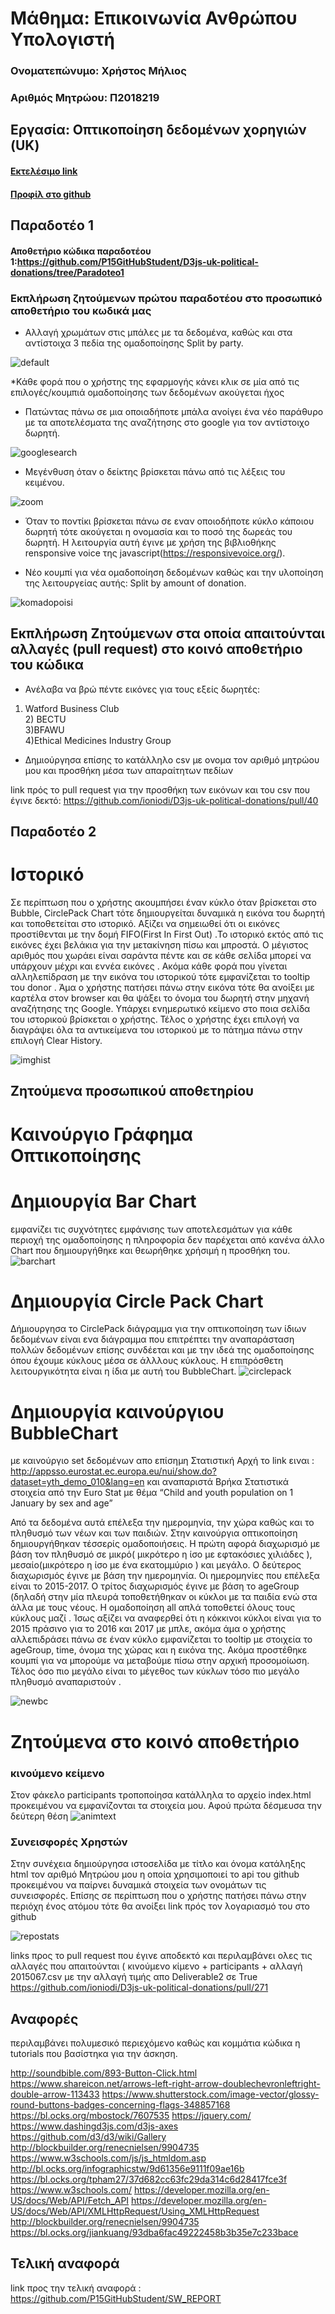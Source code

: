 # Μάθημα: Επικοινωνία Ανθρώπου Υπολογιστή

### Ονοματεπώνυμο: Χρήστος Μήλιος
### Αριθμός Μητρώου: Π2018219

## Εργασία: Οπτικοποίηση δεδομένων χορηγιών (UK)

#### [Εκτελέσιμο link](https://p15githubstudent.github.io/D3js-uk-political-donations/ '[Εκτελέσιμο link')
#### [Προφίλ στο github](https://github.com/p18mili1 'Προφίλ στο github')

## Παραδοτέο 1

#### Αποθετήριο κώδικα παραδοτέου 1:https://github.com/P15GitHubStudent/D3js-uk-political-donations/tree/Paradoteo1

### Εκπλήρωση ζητούμενων πρώτου παραδοτέου στο προσωπικό αποθετήριο του κωδικά μας

* Αλλαγή χρωμάτων στις μπάλες με τα δεδομένα, καθώς και στα αντίστοιχα 3 πεδία της ομαδοποίησης Split by party.

![default](https://user-images.githubusercontent.com/22703561/36978016-d0188d94-208b-11e8-8781-5d541fa0ae46.PNG)

*Κάθε φορά που ο χρήστης της εφαρμογής κάνει κλικ σε μία από τις επιλογές/κουμπιά ομαδοποίησης των δεδομένων ακούγεται ήχος 

* Πατώντας πάνω σε μια οποιαδήποτε μπάλα ανοίγει ένα νέο παράθυρο με τα αποτελέσματα της αναζήτησης στο google για τον αντίστοιχο δωρητή.

![googlesearch](https://user-images.githubusercontent.com/22703561/36980536-3c575d08-2093-11e8-8d9a-5ac0b87a8b5a.gif)

* Μεγένθυση όταν ο δείκτης βρίσκεται πάνω από τις λέξεις του κειμένου.

![zoom](https://user-images.githubusercontent.com/22703561/36979657-d5f234e0-2090-11e8-81f9-345f08321da7.gif)


* Όταν το ποντίκι βρίσκεται πάνω σε εναν οποιοδήποτε κύκλο κάποιου δωρητή τότε ακούγεται η ονομασία και το ποσό της δωρεάς του δωρητή. Η λειτουργία αυτή 
έγινε με χρήση της βιβλιοθήκης rensponsive voice της javascript(https://responsivevoice.org/).

* Νέο κουμπί για νέα ομαδοποίηση δεδομένων καθώς και την υλοποίηση της λειτουργείας αυτής: Split by amount of donation.

![komadopoisi](https://user-images.githubusercontent.com/22703561/36981125-fb68eb0c-2094-11e8-80bb-5632dd4a9ab5.PNG)

## Εκπλήρωση Ζητούμενων στα οποία απαιτούνται αλλαγές (pull request) στο κοινό αποθετήριο του κώδικα

* Ανέλαβα να βρώ πέντε εικόνες για τους εξείς δωρητές:
1) Watford Business Club<br/>2) BECTU<br/>
3)BFAWU<br/>
4)Ethical Medicines Industry Group<br/>

* Δημιούργησα επίσης το κατάλληλο csv με ονομα τον αριθμό μητρώου μου και προσθήκη μέσα των απαραίτητων πεδίων 

link πρός το pull request για την προσθήκη των εικόνων και του csv που έγινε δεκτό: https://github.com/ioniodi/D3js-uk-political-donations/pull/40

## Παραδοτέο 2

# Ιστορικό
Σε περίπτωση που ο χρήστης ακουμπήσει έναν κύκλο όταν βρίσκεται στο Bubble, CirclePack Chart  τότε δημιουργείται δυναμικά η εικόνα του δωρητή  και τοποθετείται στο ιστορικό. Αξίζει να σημειωθεί ότι οι εικόνες προστίθενται  με την δομή FIFO(First In First Out) .Το ιστορικό εκτός από τις  εικόνες έχει βελάκια για την μετακίνηση πίσω και μπροστά. Ο μέγιστος αριθμός που χωράει είναι σαράντα πέντε και σε κάθε σελίδα μπορεί να υπάρχουν μέχρι και εννέα εικόνες  . Ακόμα κάθε φορά που γίνεται αλληλεπίδραση με την εικόνα του ιστορικού τότε  εμφανίζεται το tooltip του donor . Άμα ο χρήστης πατήσει πάνω στην εικόνα τότε θα ανοίξει με καρτέλα στον browser και θα ψάξει το όνομα του δωρητή στην μηχανή αναζήτησης της Google.  Υπάρχει ενημερωτικό κείμενο στο ποια σελίδα του ιστορικού βρίσκεται ο χρήστης. Τέλος ο χρήστης έχει  επιλογή να διαγράψει όλα τα αντικείμενα του ιστορικού με το πάτημα πάνω στην επιλογή Clear History.

![imghist](https://user-images.githubusercontent.com/22703561/39803549-f9622a22-5379-11e8-8b8c-74d9b42e4f6e.gif)

## Ζητούμενα προσωπικού αποθετηρίου

# Καινούργιο Γράφημα Οπτικοποίησης


# Δημιουργία Bar Chart
 εμφανίζει τις συχνότητες εμφάνισης των αποτελεσμάτων για κάθε  περιοχή της ομαδοποίησης η πληροφορία δεν παρέχεται από κανένα άλλο Chart που δημιουργήθηκε και θεωρήθηκε χρήσιμή η προσθήκη του.
 ![barchart](https://user-images.githubusercontent.com/22703561/39803551-f9a9c008-5379-11e8-8f5d-4347d5ff8997.gif)

# Δημιουργία Circle Pack Chart
Δήμιουργησα το CirclePack διάγραμμα για την οπτικοποίηση των ίδιων δεδομένων είναι ενα διάγραμμα που επιτρέπτει την αναπαράσταση πολλών δεδομένων επίσης συνδέεται και με την ιδεά της ομαδοποίησης όπου έχουμε κύκλους μέσα σε άλλλους κύκλους. Η επιπρόσθετη λειτουργικότητα είναι η ίδια με αυτή του BubbleChart.
![circlepack](https://user-images.githubusercontent.com/22703561/39813027-85968bc4-5397-11e8-992d-988bbc3871d6.gif)


# Δημιουργία καινούργιου BubbleChart
με καινούργιο set δεδομένων απο επίσημη Στατιστική Αρχή το link ειναι :  http://appsso.eurostat.ec.europa.eu/nui/show.do?dataset=yth_demo_010&lang=en και αναπαριστά Βρήκα Στατιστικά στοιχεία από την Euro Stat με θέμα “Child and youth population on 1 January by sex and age”

Από τα δεδομένα αυτά επέλεξα την ημερομηνία, την χώρα καθώς και το πληθυσμό των νέων και των παιδιών. Στην καινούργια οπτικοποίηση  δημιουργήθηκαν τέσσερίς  ομαδοποιήσεις. Η πρώτη αφορά διαχωρισμό με βάση τον πληθυσμό σε μικρό(  μικρότερο η ίσο με εφτακόσιες χιλιάδες ), μεσαίο(μικρότερο η ίσο με ένα εκατομμύριο ) και μεγάλο. Ο δεύτερος διαχωρισμός έγινε με βάση την ημερομηνία. Οι ημερομηνίες που επέλεξα είναι το 2015-2017.
Ο τρίτος διαχωρισμός έγινε με βάση το ageGroup (δηλαδή στην μία πλευρά τοποθετήθηκαν οι κύκλοι με τα παιδία ενώ στα άλλα με τους νέους.  Η ομαδοποίηση all απλά τοποθετεί όλους τους κύκλους μαζί . Ίσως αξίζει να αναφερθεί ότι η κόκκινοι κύκλοι είναι για το 2015 πράσινο για το 2016 και 2017  με μπλε, ακόμα άμα ο χρήστης αλλεπιδράσει πάνω σε έναν κύκλο εμφανίζεται το tooltip με στοιχεία το ageGroup, time, όνομα της χώρας και η εικόνα της. Ακόμα προστέθηκε κουμπί για να μπορούμε να μεταβούμε πίσω στην αρχική προσομοίωση. Τέλος όσο πιο μεγάλο είναι το μέγεθος των κύκλων τόσο πιο μεγάλο πληθυσμό αναπαριστούν .

![newbc](https://user-images.githubusercontent.com/22703561/39821713-76697c6e-53b1-11e8-953f-7655dce98d3e.gif)



# Ζητούμενα στο κοινό αποθετήριο
### κινούμενο κείμενο
Στον φάκελο participants τροποποίησα κατάλληλα το αρχείο index.html προκειμένου να εμφανίζονται τα στοιχεία μου. Αφού πρώτα δέσμευσα την δεύτερη θέση
![animtext](https://user-images.githubusercontent.com/22703561/39804854-e104a71c-537d-11e8-9a13-5d96da3f890a.gif)

### Συνεισφορές Χρηστών

Στην συνέχεια δημιούργησα ιστοσελίδα με τίτλο και όνομα κατάληξης html τον αριθμό  Μητρώου μου  η οποία χρησιμοποιεί το api του github προκειμένου να παίρνει δυναμικά στοιχεία των ονομάτων τις συνεισφορές. Επίσης σε περίπτωση που ο χρήστης πατήσει πάνω στην περιόχη ένος 
ατόμου τότε θα ανοίξει link πρός τον λογαριασμό του στο github

![repostats](https://user-images.githubusercontent.com/22703561/39805226-eb5b9d50-537e-11e8-8aeb-a2a0f773ea88.gif)



links προς το pull request που έγινε αποδεκτό και περιλαμβάνει ολες τις αλλαγές που απαιτούνται ( κινούμενο  κίμενο + participants + αλλαγή 2015067.csv με την αλλαγή τιμής απο Deliverable2 σε True
https://github.com/ioniodi/D3js-uk-political-donations/pull/271



## Αναφορές 

περιλαμβάνει πολυμεσικό περιεχόμενο καθώς και κομμάτια κώδικα η tutorials που βασίστηκα για την άσκηση.

http://soundbible.com/893-Button-Click.html
https://www.shareicon.net/arrows-left-right-arrow-doublechevronleftright-double-arrow-113433 https://www.shutterstock.com/image-vector/glossy-round-buttons-badges-concerning-flags-348857168 https://bl.ocks.org/mbostock/7607535 https://jquery.com/ https://www.dashingd3js.com/d3js-axes
https://github.com/d3/d3/wiki/Gallery
http://blockbuilder.org/renecnielsen/9904735
https://www.w3schools.com/js/js_htmldom.asp http://bl.ocks.org/infographicstw/9d61356e9111f09ae16b https://bl.ocks.org/tpham27/37d682cc63fc29da314c6d28417fce3f 
https://www.w3schools.com/ https://developer.mozilla.org/en-US/docs/Web/API/Fetch_API
https://developer.mozilla.org/en-US/docs/Web/API/XMLHttpRequest/Using_XMLHttpRequest
http://blockbuilder.org/renecnielsen/9904735
https://bl.ocks.org/jiankuang/93dba6fac49222458b3b35e7c233bace

## Τελική αναφορά
link προς την τελική αναφορά : https://github.com/P15GitHubStudent/SW_REPORT

